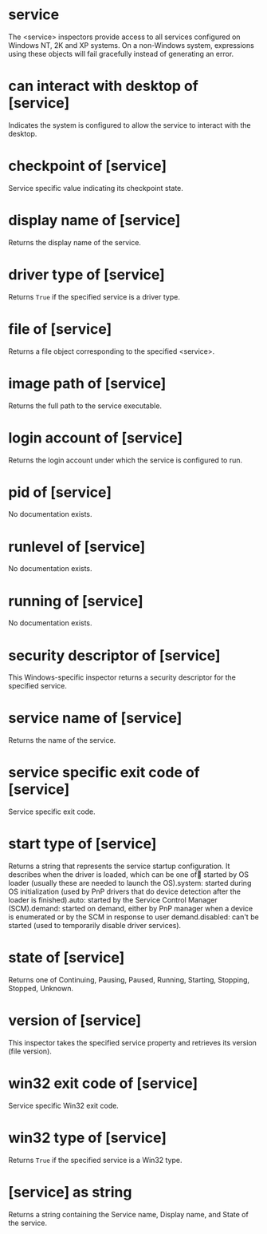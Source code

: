# service

The &lt;service&gt; inspectors provide access to all services configured on Windows NT, 2K and XP systems. On a non-Windows system, expressions using these objects will fail gracefully instead of generating an error.

# can interact with desktop of [service]

Indicates the system is configured to allow the service to interact with the desktop.

# checkpoint of [service]

Service specific value indicating its checkpoint state.

# display name of [service]

Returns the display name of the service.

# driver type of [service]

Returns `True` if the specified service is a driver type.

# file of [service]

Returns a file object corresponding to the specified &lt;service&gt;.

# image path of [service]

Returns the full path to the service executable.

# login account of [service]

Returns the login account under which the service is configured to run.

# pid of [service]

No documentation exists.

# runlevel of [service]

No documentation exists.

# running of [service]

No documentation exists.

# security descriptor of [service]

This Windows-specific inspector returns a security descriptor for the specified service.

# service name of [service]

Returns the name of the service.

# service specific exit code of [service]

Service specific exit code.

# start type of [service]

Returns a string that represents the service startup configuration. It describes when the driver is loaded, which can be one of:boot: started by OS loader (usually these are needed to launch the OS).system: started during OS initialization (used by PnP drivers that do device detection after the loader is finished).auto: started by the Service Control Manager (SCM).demand: started on demand, either by PnP manager when a device is enumerated or by the SCM in response to user demand.disabled: can&#39;t be started (used to temporarily disable driver services).

# state of [service]

Returns one of Continuing, Pausing, Paused, Running, Starting, Stopping, Stopped, Unknown.

# version of [service]

This inspector takes the specified service property and retrieves its version (file version).

# win32 exit code of [service]

Service specific Win32 exit code.

# win32 type of [service]

Returns `True` if the specified service is a Win32 type.

# [service] as string

Returns a string containing the Service name, Display name, and State of the service.
